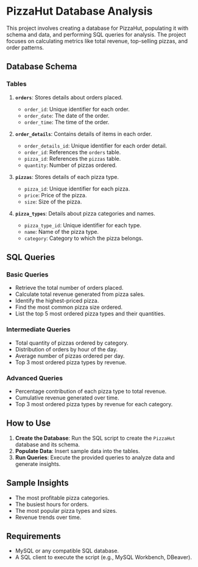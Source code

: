 # PizzaHut Database Analysis

This project involves creating a database for PizzaHut, populating it with schema and data, and performing SQL queries for analysis. The project focuses on calculating metrics like total revenue, top-selling pizzas, and order patterns.

## Database Schema

### Tables
1. **`orders`**: Stores details about orders placed.
   - `order_id`: Unique identifier for each order.
   - `order_date`: The date of the order.
   - `order_time`: The time of the order.

2. **`order_details`**: Contains details of items in each order.
   - `order_details_id`: Unique identifier for each order detail.
   - `order_id`: References the `orders` table.
   - `pizza_id`: References the `pizzas` table.
   - `quantity`: Number of pizzas ordered.

3. **`pizzas`**: Stores details of each pizza type.
   - `pizza_id`: Unique identifier for each pizza.
   - `price`: Price of the pizza.
   - `size`: Size of the pizza.

4. **`pizza_types`**: Details about pizza categories and names.
   - `pizza_type_id`: Unique identifier for each type.
   - `name`: Name of the pizza type.
   - `category`: Category to which the pizza belongs.

## SQL Queries

### Basic Queries
- Retrieve the total number of orders placed.
- Calculate total revenue generated from pizza sales.
- Identify the highest-priced pizza.
- Find the most common pizza size ordered.
- List the top 5 most ordered pizza types and their quantities.

### Intermediate Queries
- Total quantity of pizzas ordered by category.
- Distribution of orders by hour of the day.
- Average number of pizzas ordered per day.
- Top 3 most ordered pizza types by revenue.

### Advanced Queries
- Percentage contribution of each pizza type to total revenue.
- Cumulative revenue generated over time.
- Top 3 most ordered pizza types by revenue for each category.

## How to Use
1. **Create the Database**: Run the SQL script to create the `PizzaHut` database and its schema.
2. **Populate Data**: Insert sample data into the tables.
3. **Run Queries**: Execute the provided queries to analyze data and generate insights.

## Sample Insights
- The most profitable pizza categories.
- The busiest hours for orders.
- The most popular pizza types and sizes.
- Revenue trends over time.

## Requirements
- MySQL or any compatible SQL database.
- A SQL client to execute the script (e.g., MySQL Workbench, DBeaver).


